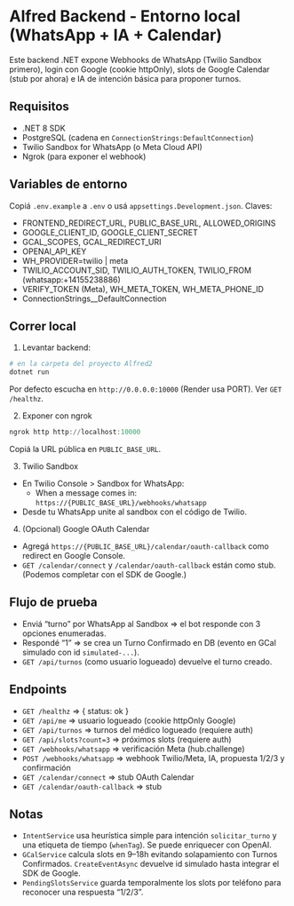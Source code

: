 # Alfred Backend - Entorno local (WhatsApp + IA + Calendar)

Este backend .NET expone Webhooks de WhatsApp (Twilio Sandbox primero), login con Google (cookie httpOnly), slots de Google Calendar (stub por ahora) e IA de intención básica para proponer turnos.

## Requisitos
- .NET 8 SDK
- PostgreSQL (cadena en `ConnectionStrings:DefaultConnection`)
- Twilio Sandbox for WhatsApp (o Meta Cloud API)
- Ngrok (para exponer el webhook)

## Variables de entorno
Copiá `.env.example` a `.env` o usá `appsettings.Development.json`. Claves:

- FRONTEND_REDIRECT_URL, PUBLIC_BASE_URL, ALLOWED_ORIGINS
- GOOGLE_CLIENT_ID, GOOGLE_CLIENT_SECRET
- GCAL_SCOPES, GCAL_REDIRECT_URI
- OPENAI_API_KEY
- WH_PROVIDER=twilio | meta
- TWILIO_ACCOUNT_SID, TWILIO_AUTH_TOKEN, TWILIO_FROM (whatsapp:+14155238886)
- VERIFY_TOKEN (Meta), WH_META_TOKEN, WH_META_PHONE_ID
- ConnectionStrings__DefaultConnection

## Correr local
1. Levantar backend:
```powershell
# en la carpeta del proyecto Alfred2
dotnet run
```
Por defecto escucha en `http://0.0.0.0:10000` (Render usa PORT). Ver `GET /healthz`.

2. Exponer con ngrok
```powershell
ngrok http http://localhost:10000
```
Copiá la URL pública en `PUBLIC_BASE_URL`.

3. Twilio Sandbox
- En Twilio Console > Sandbox for WhatsApp:
  - When a message comes in: `https://{PUBLIC_BASE_URL}/webhooks/whatsapp`
- Desde tu WhatsApp unite al sandbox con el código de Twilio.

4. (Opcional) Google OAuth Calendar
- Agregá `https://{PUBLIC_BASE_URL}/calendar/oauth-callback` como redirect en Google Console.
- `GET /calendar/connect` y `/calendar/oauth-callback` están como stub. (Podemos completar con el SDK de Google.)

## Flujo de prueba
- Enviá “turno” por WhatsApp al Sandbox ⇒ el bot responde con 3 opciones enumeradas.
- Respondé “1” ⇒ se crea un Turno Confirmado en DB (evento en GCal simulado con id `simulated-...`).
- `GET /api/turnos` (como usuario logueado) devuelve el turno creado.

## Endpoints
- `GET /healthz` ⇒ { status: ok }
- `GET /api/me` ⇒ usuario logueado (cookie httpOnly Google)
- `GET /api/turnos` ⇒ turnos del médico logueado (requiere auth)
- `GET /api/slots?count=3` ⇒ próximos slots (requiere auth)
- `GET /webhooks/whatsapp` ⇒ verificación Meta (hub.challenge)
- `POST /webhooks/whatsapp` ⇒ webhook Twilio/Meta, IA, propuesta 1/2/3 y confirmación
- `GET /calendar/connect` ⇒ stub OAuth Calendar
- `GET /calendar/oauth-callback` ⇒ stub

## Notas
- `IntentService` usa heurística simple para intención `solicitar_turno` y una etiqueta de tiempo (`whenTag`). Se puede enriquecer con OpenAI.
- `GCalService` calcula slots en 9–18h evitando solapamiento con Turnos Confirmados. `CreateEventAsync` devuelve id simulado hasta integrar el SDK de Google.
- `PendingSlotsService` guarda temporalmente los slots por teléfono para reconocer una respuesta “1/2/3”.
